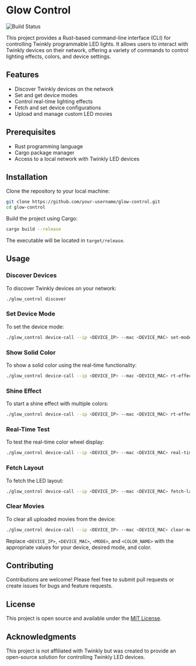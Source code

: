 
# Glow Control

![Build Status](https://github.com/cgorski/glow-control/actions/workflows/rust.yml/badge.svg?branch=main)

This project provides a Rust-based command-line interface (CLI) for controlling Twinkly programmable LED lights. It allows users to interact with Twinkly devices on their network, offering a variety of commands to control lighting effects, colors, and device settings.

## Features

- Discover Twinkly devices on the network
- Set and get device modes
- Control real-time lighting effects
- Fetch and set device configurations
- Upload and manage custom LED movies

## Prerequisites

- Rust programming language
- Cargo package manager
- Access to a local network with Twinkly LED devices

## Installation

Clone the repository to your local machine:

```bash
git clone https://github.com/your-username/glow-control.git
cd glow-control
```

Build the project using Cargo:

```bash
cargo build --release
```

The executable will be located in `target/release`.

## Usage

### Discover Devices

To discover Twinkly devices on your network:

```bash
./glow_control discover
```

### Set Device Mode

To set the device mode:

```bash
./glow_control device-call --ip <DEVICE_IP> --mac <DEVICE_MAC> set-mode <MODE>
```

### Show Solid Color

To show a solid color using the real-time functionality:

```bash
./glow_control device-call --ip <DEVICE_IP> --mac <DEVICE_MAC> rt-effect show-color --color <COLOR_NAME>
```

### Shine Effect

To start a shine effect with multiple colors:

```bash
./glow_control device-call --ip <DEVICE_IP> --mac <DEVICE_MAC> rt-effect shine --num_start_simultaneous 5 --colors Red Green Blue --time_between_glow_start 1000 --time_to_max_glow 500 --time_to_fade 500 --frame_rate 30.0
```

### Real-Time Test

To test the real-time color wheel display:

```bash
./glow_control device-call --ip <DEVICE_IP> --mac <DEVICE_MAC> real-time-test
```

### Fetch Layout

To fetch the LED layout:

```bash
./glow_control device-call --ip <DEVICE_IP> --mac <DEVICE_MAC> fetch-layout
```

### Clear Movies

To clear all uploaded movies from the device:

```bash
./glow_control device-call --ip <DEVICE_IP> --mac <DEVICE_MAC> clear-movies
```

Replace `<DEVICE_IP>`, `<DEVICE_MAC>`, `<MODE>`, and `<COLOR_NAME>` with the appropriate values for your device, desired mode, and color.

## Contributing

Contributions are welcome! Please feel free to submit pull requests or create issues for bugs and feature requests.

## License

This project is open source and available under the [MIT License](LICENSE).

## Acknowledgments

This project is not affiliated with Twinkly but was created to provide an open-source solution for controlling Twinkly LED devices.
